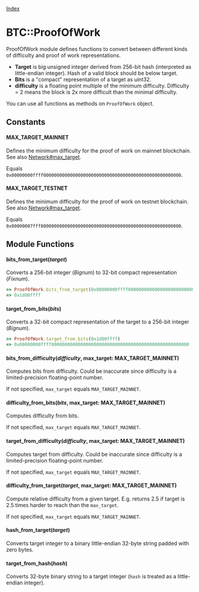 [Index](index.md)

BTC::ProofOfWork
================

ProofOfWork module defines functions to convert between different kinds of difficulty and proof of work representations.

* **Target** is big unsigned integer derived from 256-bit hash (interpreted as little-endian integer).
Hash of a valid block should be below target.
* **Bits** is a "compact" representation of a target as uint32.
* **difficulty** is a floating point multiple of the minimum difficulty.
Difficulty = 2 means the block is 2x more difficult than the minimal difficulty.

You can use all functions as methods on `ProofOfWork` object.

Constants
---------

#### MAX\_TARGET\_MAINNET

Defines the minimum difficulty for the proof of work on mainnet blockchain. See also [Network#max_target](network.md#max_target).

Equals `0x00000000ffff0000000000000000000000000000000000000000000000000000`.

#### MAX\_TARGET\_TESTNET

Defines the minimum difficulty for the proof of work on testnet blockchain. See also [Network#max_target](network.md#max_target).

Equals `0x00000007fff80000000000000000000000000000000000000000000000000000`.


Module Functions
----------------

#### bits\_from\_target(*target*)

Converts a 256-bit integer (*Bignum*) to 32-bit compact representation (*Fixnum*).

```ruby
>> ProofOfWork.bits_from_target(0x00000000ffff0000000000000000000000000000000000000000000000000000)
=> 0x1d00ffff
```

#### target\_from\_bits(*bits*)

Converts a 32-bit compact representation of the target to a 256-bit integer (*Bignum*).

```ruby
>> ProofOfWork.target_from_bits(0x1d00ffff)
=> 0x00000000ffff0000000000000000000000000000000000000000000000000000
```

#### bits\_from\_difficulty(*difficulty*, max\_target: MAX\_TARGET\_MAINNET)

Computes bits from difficulty. Could be inaccurate since difficulty is a limited-precision floating-point number.

If not specified, `max_target` equals `MAX_TARGET_MAINNET`.

#### difficulty\_from\_bits(*bits*, max\_target: MAX\_TARGET\_MAINNET)

Computes difficulty from bits.

If not specified, `max_target` equals `MAX_TARGET_MAINNET`.

#### target\_from\_difficulty(*difficulty*, max\_target: MAX\_TARGET\_MAINNET)

Computes target from difficulty. Could be inaccurate since difficulty is a limited-precision floating-point number.

If not specified, `max_target` equals `MAX_TARGET_MAINNET`.

#### difficulty\_from\_target(*target*, max\_target: MAX\_TARGET\_MAINNET)

Compute relative difficulty from a given target.
E.g. returns 2.5 if target is 2.5 times harder to reach than the `max_target`.

If not specified, `max_target` equals `MAX_TARGET_MAINNET`.

#### hash\_from\_target(*target*)

Converts target integer to a binary little-endian 32-byte string padded with zero bytes.

#### target\_from\_hash(*hash*)

Converts 32-byte binary string to a target integer (`hash` is treated as a little-endian integer).
